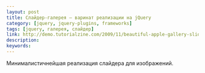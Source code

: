 ```yaml
---
layout: post
title: Слайдер-галерея — варинат реализации на jQuery
category: [jquery, jquery-plugins, frameworks]
tags: [jquery, галерея, слайдер]
link: http://demo.tutorialzine.com/2009/11/beautiful-apple-gallery-slideshow/demo.html
description:
keywords:
---
```


<p>Минималистичнейшая реализация слайдера для изображений.</p>
